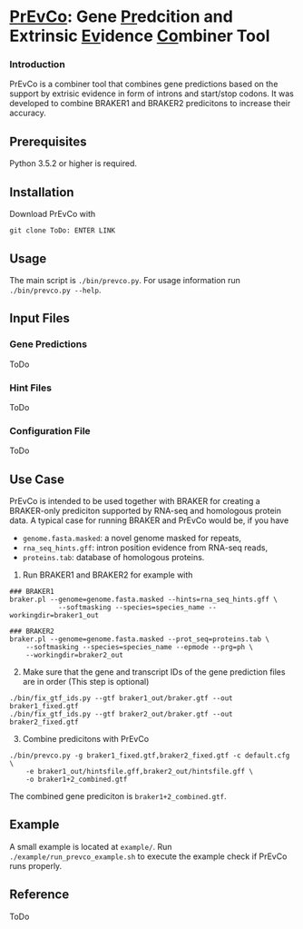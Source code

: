 # <ins>PrEvCo</ins>: Gene <ins>Pr</ins>edcition and Extrinsic <ins>Ev</ins>idence <ins>Co</ins>mbiner Tool
### Introduction
PrEvCo is a combiner tool that combines gene predictions based on the support by extrisic evidence in form of introns and start/stop codons. It was developed to combine BRAKER1 and BRAKER2 predicitons to increase their accuracy.

## Prerequisites
Python 3.5.2 or higher is required.

## Installation
Download PrEvCo with 
```console
git clone ToDo: ENTER LINK 
```

## Usage
The main script is ```./bin/prevco.py```. For usage information run ```./bin/prevco.py --help```.

## Input Files
### Gene Predictions 
ToDo
### Hint Files
ToDo
### Configuration File
ToDo
## Use Case
PrEvCo is intended to be used together with BRAKER for creating a BRAKER-only prediciton supported by RNA-seq and homologous protein data.
A typical case for running BRAKER and PrEvCo would be, if you have
* ```genome.fasta.masked```: a novel genome masked for repeats,
* ```rna_seq_hints.gff```: intron position evidence from RNA-seq reads,
* ```proteins.tab```: database of homologous proteins.
1. Run BRAKER1 and BRAKER2 for example with
```console
### BRAKER1
braker.pl --genome=genome.fasta.masked --hints=rna_seq_hints.gff \ 
            --softmasking --species=species_name --workingdir=braker1_out
    
### BRAKER2
braker.pl --genome=genome.fasta.masked --prot_seq=proteins.tab \ 
    --softmasking --species=species_name --epmode --prg=ph \ 
    --workingdir=braker2_out
```
2. Make sure that the gene and transcript IDs of the gene prediction files are in order (This step is optional)
```console
./bin/fix_gtf_ids.py --gtf braker1_out/braker.gtf --out braker1_fixed.gtf
./bin/fix_gtf_ids.py --gtf braker2_out/braker.gtf --out braker2_fixed.gtf
```
3. Combine predicitons with PrEvCo
```console
./bin/prevco.py -g braker1_fixed.gtf,braker2_fixed.gtf -c default.cfg \ 
    -e braker1_out/hintsfile.gff,braker2_out/hintsfile.gff \
    -o braker1+2_combined.gtf
```
The combined gene prediciton is ```braker1+2_combined.gtf```.

## Example
A small example is located at ```example/```. Run ```./example/run_prevco_example.sh``` to execute the example check if PrEvCo runs properly. 

## Reference
ToDo

